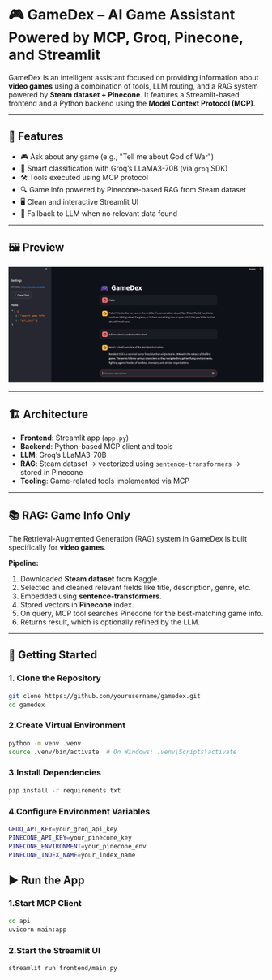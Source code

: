 # 🎮 GameDex – AI Game Assistant Powered by MCP, Groq, Pinecone, and Streamlit

GameDex is an intelligent assistant focused on providing information about **video games** using a combination of tools, LLM routing, and a RAG system powered by **Steam dataset + Pinecone**. It features a Streamlit-based frontend and a Python backend using the **Model Context Protocol (MCP)**.

---

## 🔧 Features

- 🎮 Ask about any game (e.g., "Tell me about God of War")
- 🤖 Smart classification with Groq’s LLaMA3-70B (via `groq` SDK)
- 🛠️ Tools executed using MCP protocol
- 🔍 Game info powered by Pinecone-based RAG from Steam dataset
- 🖥️ Clean and interactive Streamlit UI
- 🧠 Fallback to LLM when no relevant data found

---

## 🖼️ Preview

<p align="center">
  <img src="Assets/screenshot.png" width="700" alt="GameDex UI Screenshot">
</p>

---

## 🏗️ Architecture

- **Frontend**: Streamlit app (`app.py`)
- **Backend**: Python-based MCP client and tools
- **LLM**: Groq’s LLaMA3-70B
- **RAG**: Steam dataset → vectorized using `sentence-transformers` → stored in Pinecone
- **Tooling**: Game-related tools implemented via MCP

---

## 📚 RAG: Game Info Only

The Retrieval-Augmented Generation (RAG) system in GameDex is built specifically for **video games**.

**Pipeline:**

1. Downloaded **Steam dataset** from Kaggle.
2. Selected and cleaned relevant fields like title, description, genre, etc.
3. Embedded using **sentence-transformers**.
4. Stored vectors in **Pinecone** index.
5. On query, MCP tool searches Pinecone for the best-matching game info.
6. Returns result, which is optionally refined by the LLM.

---

## 🚀 Getting Started

### 1. Clone the Repository

```bash
git clone https://github.com/yourusername/gamedex.git
cd gamedex
```

### 2.Create Virtual Environment
```bash
python -m venv .venv
source .venv/bin/activate  # On Windows: .venv\Scripts\activate
```

### 3.Install Dependencies
```bash
pip install -r requirements.txt
```

### 4.Configure Environment Variables
```bash
GROQ_API_KEY=your_groq_api_key
PINECONE_API_KEY=your_pinecone_key
PINECONE_ENVIRONMENT=your_pinecone_env
PINECONE_INDEX_NAME=your_index_name
```

## ▶️ Run the App

### 1.Start MCP Client
```bash
cd api
uvicorn main:app
```

### 2.Start the Streamlit UI
```bash
streamlit run frontend/main.py
```
